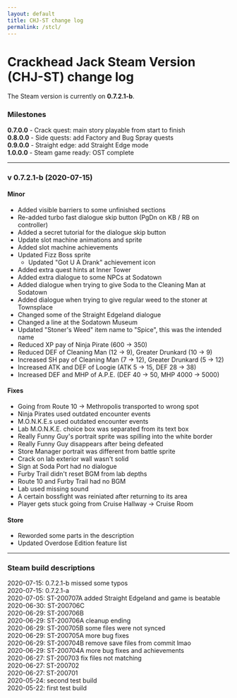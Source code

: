 ```yaml
---
layout: default
title: CHJ-ST change log
permalink: /stcl/
---
```


# Crackhead Jack Steam Version (CHJ-ST) change log

The Steam version is currently on **0.7.2.1-b**.

### Milestones

**0.7.0.0** - Crack quest: main story playable from start to finish  
**0.8.0.0** - Side quests: add Factory and Bug Spray quests  
**0.9.0.0** - Straight edge: add Straight Edge mode  
**1.0.0.0** - Steam game ready: OST complete  

---

### v 0.7.2.1-b (2020-07-15)

#### Minor

- Added visible barriers to some unfinished sections
- Re-added turbo fast dialogue skip button (PgDn on KB / RB on controller)
- Added a secret tutorial for the dialogue skip button
- Update slot machine animations and sprite
- Added slot machine achievements
- Updated Fizz Boss sprite
    - Updated "Got U A Drank" achievement icon
- Added extra quest hints at Inner Tower
- Added extra dialogue to some NPCs at Sodatown
- Added dialogue when trying to give Soda to the Cleaning Man at Sodatown
- Added dialogue when trying to give regular weed to the stoner at Townsplace
- Changed some of the Straight Edgeland dialogue
- Changed a line at the Sodatown Museum
- Updated "Stoner's Weed" item name to "Spice", this was the intended name
- Reduced XP pay of Ninja Pirate (600 -> 350)
- Reduced DEF of Cleaning Man (12 -> 9), Greater Drunkard (10 -> 9)
- Increased SH pay of Cleaning Man (7 -> 12), Greater Drunkard (5 -> 12)
- Increased ATK and DEF of Loogie (ATK 5 -> 15, DEF 28 -> 38) 
- Increased DEF and MHP of A.P.E. (DEF 40 -> 50, MHP 4000 -> 5000)

#### Fixes

- Going from Route 10 -> Methropolis transported to wrong spot
- Ninja Pirates used outdated encounter events
- M.O.N.K.E.s used outdated encounter events
- Lab M.O.N.K.E. choice box was separated from its text box
- Really Funny Guy's portrait sprite was spilling into the white border
- Really Funny Guy disappears after being defeated
- Store Manager portrait was different from battle sprite
- Crack on lab exterior wall wasn't solid
- Sign at Soda Port had no dialogue
- Furby Trail didn't reset BGM from lab depths
- Route 10 and Furby Trail had no BGM
- Lab used missing sound
- A certain bossfight was reiniated after returning to its area
- Player gets stuck going from Cruise Hallway -> Cruise Room

#### Store

- Reworded some parts in the description
- Updated Overdose Edition feature list

---

### Steam build descriptions

2020-07-15: 0.7.2.1-b missed some typos  
2020-07-15: 0.7.2.1-a  
2020-07-05: ST-200707A added Straight Edgeland and game is beatable  
2020-06-30: ST-200706C  
2020-06-29: ST-200706B  
2020-06-29: ST-200706A cleanup ending  
2020-06-29: ST-200705B some files were not synced  
2020-06-29: ST-200705A more bug fixes  
2020-06-29: ST-200704B remove save files from commit lmao  
2020-06-29: ST-200704A more bug fixes and achievements  
2020-06-27: ST-200703 fix files not matching  
2020-06-27: ST-200702  
2020-06-27: ST-200701  
2020-05-24: second test build  
2020-05-22: first test build